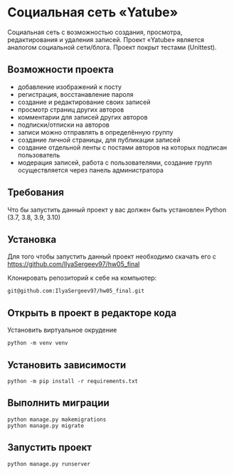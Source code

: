 # Социальная сеть «Yatube»

Социальная сеть с возможностью создания, просмотра, редактирования и удаления записей. Проект «Yatube» является аналогом социальной сети/блога. Проект покрыт тестами (Unittest).

## Возможности проекта
- добавление изображений к посту
- регистрация, восстанавление пароля
- создание и редактирование своих записей
- просмотр страниц других авторов
- комментарии для записей других авторов
- подписки/отписки на авторов
- записи можно отправлять в определённую группу
- создание личной страницы, для публикации записей
- создание отдельной ленты с постами авторов на которых подписан пользователь
- модерация записей, работа с пользователями, создание групп осуществляется через панель администратора

## Требования

 Что бы запустить данный проект у вас должен быть установлен
 Python (3.7, 3.8, 3.9, 3.10)

## Установка

Для того чтобы запустить данный проект необходимо  скачать его с
    https://github.com/IlyaSergeev97/hw05_final
 
Клонировать репозиторий к себе на компьютер:

    git@github.com:IlyaSergeev97/hw05_final.git

## Открыть в проект в редакторе кода

Установить виртуальное окрудение

    python -m venv venv

## Установить зависимости

    python -m pip install -r requirements.txt

## Выполнить миграции

    python manage.py makemigrations
    python manage.py migrate

## Запустить проект

    python manage.py runserver

